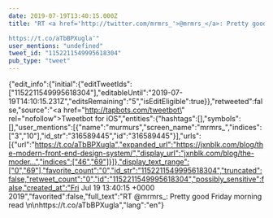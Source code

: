 ```yaml
---
date: 2019-07-19T13:40:15.000Z
title: "RT <a href='http://twitter.com/mrmrs_'>@mrmrs_</a>: Pretty good Friday morning read 

https://t.co/aTbBPXugla″"
user_mentions: "undefined"
tweet_id: "1152211549995618304"
pub_type: "tweet"
---
```

{"edit_info":{"initial":{"editTweetIds":["1152211549995618304"],"editableUntil":"2019-07-19T14:10:15.231Z","editsRemaining":"5","isEditEligible":true}},"retweeted":false,"source":"<a href=\"http://tapbots.com/tweetbot\" rel=\"nofollow\">Tweetbot for iΟS</a>","entities":{"hashtags":[],"symbols":[],"user_mentions":[{"name":"murmurs","screen_name":"mrmrs_","indices":["3","10"],"id_str":"316589445","id":"316589445"}],"urls":[{"url":"https://t.co/aTbBPXugla","expanded_url":"https://jxnblk.com/blog/the-modern-front-end-design-system/","display_url":"jxnblk.com/blog/the-moder…","indices":["46","69"]}]},"display_text_range":["0","69"],"favorite_count":"0","id_str":"1152211549995618304","truncated":false,"retweet_count":"0","id":"1152211549995618304","possibly_sensitive":false,"created_at":"Fri Jul 19 13:40:15 +0000 2019","favorited":false,"full_text":"RT @mrmrs_: Pretty good Friday morning read \n\nhttps://t.co/aTbBPXugla","lang":"en"}
